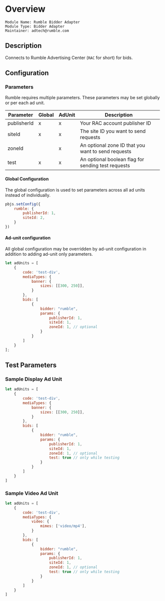 # Overview

    Module Name: Rumble Bidder Adapter
    Module Type: Bidder Adapter
    Maintainer: adtech@rumble.com

## Description

Connects to Rumble Advertising Center (`RAC` for short) for bids.

## Configuration

### Parameters
Rumble requires multiple parameters. These parameters may be set globally or per each ad unit.

| Parameter   | Global | AdUnit | Description                                        |
|-------------|--------|--------|----------------------------------------------------|
| publisherId | x      | x      | Your RAC account publisher ID                      |
| siteId      | x      | x      | The site ID you want to send requests              |                      
| zoneId      |        | x      | An optional zone ID that you want to send requests |
| test        | x      | x      | An optional boolean flag for sending test requests |

#### Global Configuration

The global configuration is used to set parameters across all ad units instead of individually.

```javascript
pbjs.setConfig({
    rumble: {
        publisherId: 1,
        siteId: 2,
    }
})
```

#### Ad-unit configuration

All global configuration may be overridden by ad-unit configuration in addition to adding ad-unit only parameters.

```javascript
let adUnits = [
    {
        code: 'test-div',
        mediaTypes: {
            banner: {
                sizes: [[300, 250]],
            }
        },
        bids: [
            {
                bidder: "rumble",
                params: {
                    publisherId: 1,
                    siteId: 1,
                    zoneId: 1, // optional
                }
            }
        ]
    }
];
```

## Test Parameters


### Sample Display Ad Unit
```javascript
let adUnits = [
    {
        code: 'test-div',
        mediaTypes: {
            banner: {
                sizes: [[300, 250]],
            }
        },
        bids: [
            {
                bidder: "rumble",
                params: {
                    publisherId: 1,
                    siteId: 1,
                    zoneId: 1, // optional
                    test: true // only while testing
                }
            }
        ]
    }
]
```

### Sample Video Ad Unit
```javascript
let adUnits = [
    {
        code: 'test-div',
        mediaTypes: {
            video: {
                mimes: ['video/mp4'],
            }
        },
        bids: [
            {
                bidder: "rumble",
                params: {
                    publisherId: 1,
                    siteId: 1,
                    zoneId: 1, // optional
                    test: true // only while testing
                }
            }
        ]
    }
]
```
